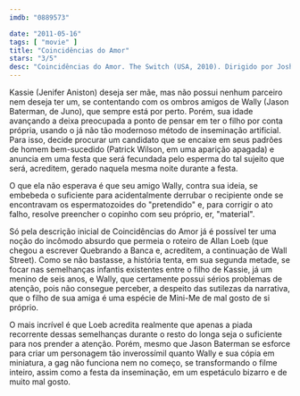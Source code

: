 ```yaml
---
imdb: "0889573"

date: "2011-05-16"
tags: [ "movie" ]
title: "Coincidências do Amor"
stars: "3/5"
desc: "Coincidências do Amor. The Switch (USA, 2010). Dirigido por Josh Gordon, Will Speck. Escrito por Allan Loeb, Jeffrey Eugenides. Com Jason Bateman, Victor Pagan, Jennifer Aniston, Jeff Goldblum, Juliette Lewis, Todd Louiso, Scott Elrod, Patrick Wilson, Rebecca Naomi Jones."
---
```

Kassie (Jenifer Aniston) deseja ser mãe, mas não possui nenhum parceiro nem deseja ter um, se contentando com os ombros amigos de Wally (Jason Baterman, de Juno), que sempre está por perto. Porém, sua idade avançando a deixa preocupada a ponto de pensar em ter o filho por conta própria, usando o já não tão modernoso método de inseminação artificial. Para isso, decide procurar um candidato que se encaixe em seus padrões de homem bem-sucedido (Patrick Wilson, em uma aparição apagada) e anuncia em uma festa que será fecundada pelo esperma do tal sujeito que será, acreditem, gerado naquela mesma noite durante a festa.

O que ela não esperava é que seu amigo Wally, contra sua ideia, se embebeda o suficiente para acidentalmente derrubar o recipiente onde se encontravam os espermatozoides do "pretendido" e, para corrigir o ato falho, resolve preencher o copinho com seu próprio, er, "material".

Só pela descrição inicial de Coincidências do Amor já é possível ter uma noção do incômodo absurdo que permeia o roteiro de Allan Loeb (que chegou a escrever Quebrando a Banca e, acreditem, a continuação de Wall Street). Como se não bastasse, a história tenta, em sua segunda metade, se focar nas semelhanças infantis existentes entre o filho de Kassie, já um menino de seis anos, e Wally, que certamente possui sérios problemas de atenção, pois não consegue perceber, a despeito das sutilezas da narrativa, que o filho de sua amiga é uma espécie de Mini-Me de mal gosto de si próprio.

O mais incrível é que Loeb acredita realmente que apenas a piada recorrente dessas semelhanças durante o resto do longa seja o suficiente para nos prender a atenção. Porém, mesmo que Jason Baterman se esforce para criar um personagem tão inverossímil quanto Wally e sua cópia em miniatura, a gag não funciona nem no começo, se transformando o filme inteiro, assim como a festa da inseminação, em um espetáculo bizarro e de muito mal gosto.
